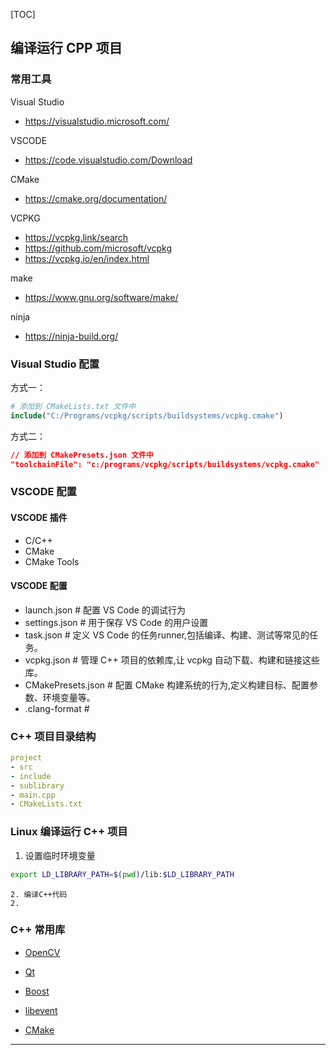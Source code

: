 [TOC]
## 编译运行 CPP 项目

### 常用工具

Visual Studio

- https://visualstudio.microsoft.com/

VSCODE

- https://code.visualstudio.com/Download

CMake

- https://cmake.org/documentation/

VCPKG

- https://vcpkg.link/search
- https://github.com/microsoft/vcpkg
- https://vcpkg.io/en/index.html

make

- https://www.gnu.org/software/make/

ninja

- https://ninja-build.org/

### Visual Studio 配置

方式一：

```cmake
# 添加到 CMakeLists.txt 文件中
include("C:/Programs/vcpkg/scripts/buildsystems/vcpkg.cmake")
```

方式二：

```json
// 添加到 CMakePresets.json 文件中
"toolchainFile": "c:/programs/vcpkg/scripts/buildsystems/vcpkg.cmake"
```

### VSCODE  配置
#### VSCODE 插件
- C/C++
- CMake
- CMake Tools
#### VSCODE 配置
- launch.json   # 配置 VS Code 的调试行为
- settings.json # 用于保存 VS Code 的用户设置
- task.json     # 定义 VS Code 的任务runner,包括编译、构建、测试等常见的任务。
- vcpkg.json    # 管理 C++ 项目的依赖库,让 vcpkg 自动下载、构建和链接这些库。
- CMakePresets.json  # 配置 CMake 构建系统的行为,定义构建目标、配置参数、环境变量等。
- .clang-format # 

### C++ 项目目录结构

```yaml
project
- src
- include
- sublibrary
- main.cpp
- CMakeLists.txt
```



### Linux 编译运行 C++ 项目

1. 设置临时环境变量

```bash
export LD_LIBRARY_PATH=$(pwd)/lib:$LD_LIBRARY_PATH
```

    2. 编译C++代码
    2. 

### C++ 常用库

- [OpenCV](https://opencv.org)

- [Qt](https://www.qt.io/zh-cn)

- [Boost](https://www.boost.org)

- [libevent](https://libevent.org)

- [CMake](https://cmake.org/)

------

 
